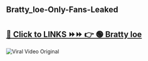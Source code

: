 
 ## Bratty_loe-Only-Fans-Leaked

# <h2><a href="https://clipsfans.com/Bratty_loe&ref=git">🔗 Click to LINKS ⏩⏩ 👉 🟢 Bratty loe </a></h2>

<a href="https://clipsfans.com/Bratty_loe&ref=git" rel="nofollow" data-target="animated-image.originalLink"><img src="https://i.ibb.co.com/xMMVF88/686577567.gif" alt="Viral Video Original" style="max-width: 100%; display: inline-block;" data-target="animated-image.originalImage"></a>
